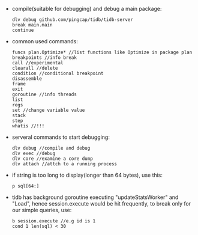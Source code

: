 * compile(suitable for debugging) and debug a main package:
  ```
  dlv debug github.com/pingcap/tidb/tidb-server
  break main.main
  continue
  ```

* common used commands:
  ```
  funcs plan.Optimize* //list functions like Optimize in package plan
  breakpoints //info break
  call //experimental
  clearall //delete
  condition //conditional breakpoint
  disassemble
  frame
  exit
  goroutine //info threads
  list
  regs
  set //change variable value
  stack
  step
  whatis //!!!
  ```

* serveral commands to start debugging:
  ```
  dlv debug //compile and debug
  dlv exec //debug
  dlv core //examine a core dump
  dlv attach //attch to a running process
  ```

* if string is too long to display(longer than 64 bytes), use this:
  ```
  p sql[64:]
  ```

* tidb has background goroutine executing "updateStatsWorker" and "Load", hence session.execute would be hit
  frequently, to break only for our simple queries, use:
  ```
  b session.execute //e.g id is 1
  cond 1 len(sql) < 30
  ```
